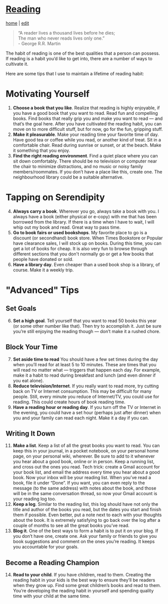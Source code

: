 # [Reading](https://alwinwoo.github.io/pages/reading.html)
[home](https://alwinwoo.github.io/) | [edit](https://github.com/alwinwoo/alwinwoo.github.io/edit/master/pages/reading.md)

> “A reader lives a thousand lives before he dies;<br>The man who never reads lives only one.”<br>- George R.R. Martin

The habit of reading is one of the best qualities that a person can possess. If reading is a habit you’d like to get into, there are a number of ways to cultivate it.

Here are some tips that I use to maintain a lifetime of reading habit:

# Motivating Yourself
1. **Choose a book that you like**. Realize that reading is highly enjoyable, if you have a good book that you want to read. Read fun and compelling books. Find books that really grip you and make you want to read — and that’s the goal here. After you have cultivated the reading habit, you can move on to more difficult stuff, but for now, go for the fun, gripping stuff. 
2. **Make it pleasurable**. Make your reading time your favorite time of day. Have good tea or coffee while you read, or another kind of treat. Sit in a comfortable chair. Read during sunrise or sunset, or at the beach. Make it something that you enjoy.
3. **Find the right reading environment**. Find a quiet place where you can sit down comfortably. There should be no television or computer near the chair to minimize distractions, and no music or noisy family members/roommates. If you don’t have a place like this, create one. The neighbourhood library could be a suitable alternative. 

# Tapping on Serendipity
4. **Always carry a book**. Wherever you go, always take a book with you. I always have a book (either physical or e-copy) with me that has been borrowed from the library. If there is a time when I have to wait, I will whip out my book and read. Great way to pass time.
5. **Go to book fairs or used bookshops**. My favorite place to go is a discount (or secondhand) book store. When Times Bookstore or Popular have clearance sales, I will stock up on books. During this time, you can get a lot of books for cheap. It is also very fun to browse through different sections that you don't normally go or get a few books that people have donated or sold. 
9. **Have a library day**. Even cheaper than a used book shop is a library, of course. Make it a weekly trip.

# "Advanced" Tips

## Set Goals
6. **Set a high goal**. Tell yourself that you want to read 50 books this year (or some other number like that). Then try to accomplish it. Just be sure you’re still enjoying the reading though — don’t make it a rushed chore.

## Block Your Time
7. **Set aside time to read** You should have a few set times during the day when you’ll read for at least 5 to 10 minutes. These are times that you will read no matter what — triggers that happen each day. For example, make it a habit to read during breakfast and lunch (and even dinner if you eat alone). 
10. **Reduce television/Internet**. If you really want to read more, try cutting back on TV or Internet consumption. This may be difficult for many people. Still, every minute you reduce of Internet/TV, you could use for reading. This could create hours of book reading time.
8. **Have a reading hour or reading day**. If you turn off the TV or Internet in the evening, you could have a set hour (perhaps just after dinner) when you and your family can read each night. Make it a day if you can.

## Writing It Down
11. **Make a list**. Keep a list of all the great books you want to read. You can keep this in your journal, in a pocket notebook, on your personal home page, on your personal wiki, wherever. Be sure to add to it whenever you hear about a good book, online or in person. Keep a running list, and cross out the ones you read. Tech trick: create a Gmail account for your book list, and email the address every time you hear about a good book. Now your inbox will be your reading list. When you’ve read a book, file it under “Done”. If you want, you can even reply to the message (to the same address) with notes about the book, and those will be in the same conversation thread, so now your Gmail account is your reading log too.
12. **Keep a log**. Similar to the reading list, this log should have not only the title and author of the books you read, but the dates you start and finish them if possible. Even better, put a note next to each with your thoughts about the book. It is extremely satisfying to go back over the log after a couple of months to see all the great books you’ve read.
13. **Blog it**. One of the best ways to form a habit is to put it on your blog. If you don’t have one, create one. Ask your family or friends to give you book suggestions and comment on the ones you’re reading. It keeps you accountable for your goals.

## Become a Reading Champion
14. **Read to your child**. If you have children, read to them. Creating the reading habit in your kids is the best way to ensure they’ll be readers when they grow up. Find some great children’s books and read to them. You’re developing the reading habit in yourself and spending quality time with your child at the same time.

